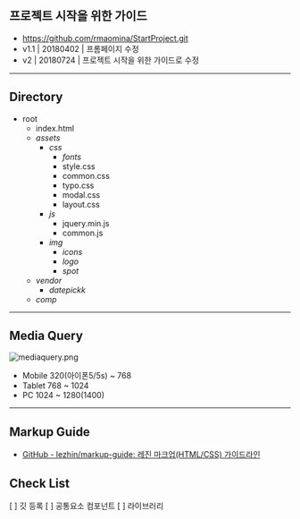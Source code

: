 ## 프로젝트 시작을 위한 가이드 

- https://github.com/rmaomina/StartProject.git
- v1.1 | 20180402 | 프롬페이지 수정 
- v2 | 20180724 | 프로젝트 시작을 위한 가이드로 수정 

***

## Directory

- root
	- index.html
	- *assets*
		- *css*
			- *fonts*
			- style.css 
			- common.css
			- typo.css
			- modal.css
			- layout.css
		- *js*
			- jquery.min.js
			- common.js
		- *img*
			- *icons*
			- *logo*
			- *spot*
	- *vendor*
		- *datepickk*
	- *comp*

***

## Media Query

![mediaquery.png](http://rmao.dothome.co.kr/cloud/img/mediaquery.png)
 - Mobile 320(아이폰5/5s) ~ 768
 - Tablet 768 ~ 1024
 - PC 1024 ~ 1280(1400)

***

## Markup Guide

- [GitHub - lezhin/markup-guide: 레진 마크업(HTML/CSS) 가이드라인](https://github.com/lezhin/markup-guide/)

## Check List
[ ] 깃 등록 
[ ] 공통요소 컴포넌트
[ ] 라이브러리 